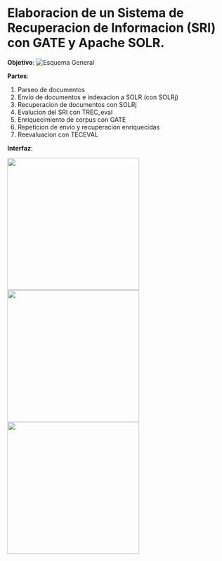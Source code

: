 # Elaboracion de un Sistema de Recuperacion de Informacion (SRI) con GATE y Apache SOLR.

**Objetivo**:
![Esquema General](https://github.com/JesusDJ98/Motores-de-Busqueda/tree/master/Practica1/Imagenes/Objetivo2.PNG "Esquema General")

**Partes**:
1. Parseo de documentos
2. Envio de documentos e indexacion a SOLR (con SOLRj)
3. Recuperacion de documentos con SOLRj
4. Evalucion del SRI con TREC_eval
5. Enriquecimiento de corpus con GATE
6. Repeticion de envío y recuperación enriquecidas
7. Reevaluacion con TECEVAL


**Interfaz**:

<p float="left">
  <img src="https://github.com/JesusDJ98/Motores-de-Busqueda/tree/master/Practica1/Imagenes/Inicio.PNG" width="300" />
  <img src="https://github.com/JesusDJ98/Motores-de-Busqueda/tree/master/Practica1/Imagenes/Practica.PNG" width="300" /> 
  <img src="https://github.com/JesusDJ98/Motores-de-Busqueda/tree/master/Practica1/Imagenes/Editar.PNG" width="300" />
</p>